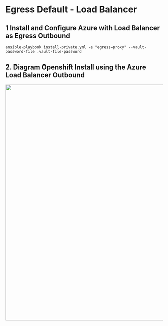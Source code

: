 # Egress Default - Load Balancer

## 1 Install and Configure Azure with Load Balancer as Egress Outbound

```
ansible-playbook install-private.yml -e "egress=proxy" --vault-password-file .vault-file-password
```

## 2. Diagram Openshift Install using the Azure Load Balancer Outbound

 <img align="center" width="750" src="../pics/egress_azure_lb.png">
